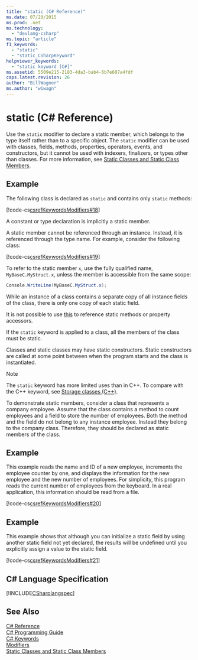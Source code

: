 ```yaml
---
title: "static (C# Reference)"
ms.date: 07/20/2015
ms.prod: .net
ms.technology: 
  - "devlang-csharp"
ms.topic: "article"
f1_keywords: 
  - "static"
  - "static_CSharpKeyword"
helpviewer_keywords: 
  - "static keyword [C#]"
ms.assetid: 5509e215-2183-4da3-bab4-6b7e607a4fdf
caps.latest.revision: 26
author: "BillWagner"
ms.author: "wiwagn"
---
```

# static (C# Reference)
Use the `static` modifier to declare a static member, which belongs to the type itself rather than to a specific object. The `static` modifier can be used with classes, fields, methods, properties, operators, events, and constructors, but it cannot be used with indexers, finalizers, or types other than classes. For more information, see [Static Classes and Static Class Members](../../../csharp/programming-guide/classes-and-structs/static-classes-and-static-class-members.md).  
  
## Example  
 The following class is declared as `static` and contains only `static` methods:  
  
 [!code-cs[csrefKeywordsModifiers#18](../../../csharp/language-reference/keywords/codesnippet/CSharp/static_1.cs)]  
  
 A constant or type declaration is implicitly a static member.  
  
 A static member cannot be referenced through an instance. Instead, it is referenced through the type name. For example, consider the following class:  
  
 [!code-cs[csrefKeywordsModifiers#19](../../../csharp/language-reference/keywords/codesnippet/CSharp/static_2.cs)]  
  
 To refer to the static member `x`, use the fully qualified name, `MyBaseC.MyStruct.x`, unless the member is accessible from the same scope:  
  
```csharp  
Console.WriteLine(MyBaseC.MyStruct.x);  
```  
  
 While an instance of a class contains a separate copy of all instance fields of the class, there is only one copy of each static field.  
  
 It is not possible to use [this](../../../csharp/language-reference/keywords/this.md) to reference static methods or property accessors.  
  
 If the `static` keyword is applied to a class, all the members of the class must be static.  
  
 Classes and static classes may have static constructors. Static constructors are called at some point between when the program starts and the class is instantiated.  
  
> [!NOTE]
>  The `static` keyword has more limited uses than in C++. To compare with the C++ keyword, see [Storage classes (C++)](/cpp/cpp/storage-classes-cpp#static).
  
 To demonstrate static members, consider a class that represents a company employee. Assume that the class contains a method to count employees and a field to store the number of employees. Both the method and the field do not belong to any instance employee. Instead they belong to the company class. Therefore, they should be declared as static members of the class.  
  
## Example  
 This example reads the name and ID of a new employee, increments the employee counter by one, and displays the information for the new employee and the new number of employees. For simplicity, this program reads the current number of employees from the keyboard. In a real application, this information should be read from a file.  
  
 [!code-cs[csrefKeywordsModifiers#20](../../../csharp/language-reference/keywords/codesnippet/CSharp/static_3.cs)]  
  
## Example  
 This example shows that although you can initialize a static field by using another static field not yet declared, the results will be undefined until you explicitly assign a value to the static field.  
  
 [!code-cs[csrefKeywordsModifiers#21](../../../csharp/language-reference/keywords/codesnippet/CSharp/static_4.cs)]  
  
## C# Language Specification  
 [!INCLUDE[CSharplangspec](~/includes/csharplangspec-md.md)]  
  
## See Also  
 [C# Reference](../../../csharp/language-reference/index.md)  
 [C# Programming Guide](../../../csharp/programming-guide/index.md)  
 [C# Keywords](../../../csharp/language-reference/keywords/index.md)  
 [Modifiers](../../../csharp/language-reference/keywords/modifiers.md)  
 [Static Classes and Static Class Members](../../../csharp/programming-guide/classes-and-structs/static-classes-and-static-class-members.md)
